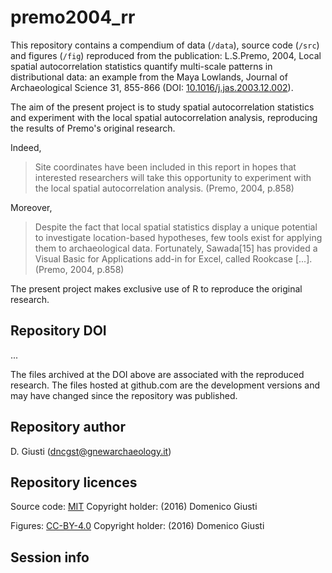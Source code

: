 premo2004_rr
============

This repository contains a compendium of data (`/data`), source code (`/src`) and figures (`/fig`) reproduced from the publication: L.S.Premo, 2004, Local spatial autocorrelation statistics quantify multi-scale patterns in distributional data: an example from the Maya Lowlands, Journal of Archaeological Science 31, 855-866 (DOI: [10.1016/j.jas.2003.12.002](http://dx.doi.org/10.1016/j.jas.2003.12.002)).

The aim of the present project is to study spatial autocorrelation statistics and experiment with the local spatial autocorrelation analysis, reproducing the results of Premo's original research.

Indeed,

> Site coordinates have been included in this report in hopes that interested researchers will take this opportunity to experiment with the local spatial autocorrelation analysis. (Premo, 2004, p.858)

Moreover,

> Despite the fact that local spatial statistics display a unique potential to investigate location-based hypotheses, few tools exist for applying them to archaeological data. Fortunately, Sawada[15] has provided a Visual Basic for Applications add-in for Excel, called Rookcase [...]. (Premo, 2004, p.858)

The present project makes exclusive use of R to reproduce the original research.

## Repository DOI

...

The files archived at the DOI above are associated with the reproduced research. The files hosted at github.com are the development versions and may have changed since the repository was published.

## Repository author

D. Giusti (<dncgst@gnewarchaeology.it>)

## Repository licences

Source code: [MIT](https://opensource.org/licenses/MIT) Copyright holder: (2016) Domenico Giusti

Figures: [CC-BY-4.0](https://creativecommons.org/licenses/by/4.0/) Copyright holder: (2016) Domenico Giusti

## Session info
